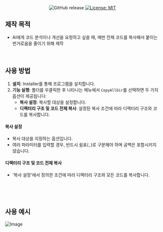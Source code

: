 <div align="center">
  <img src="https://img.shields.io/github/v/release/penguinhing/CopyAllDir?color=4CAF50" alt="GitHub release">
  <a href="https://opensource.org/licenses/MIT">
    <img src="https://img.shields.io/badge/License-MIT-yellow.svg" alt="License: MIT">
  </a>
</div>


## 제작 목적
- AI에게 코드 분석이나 개선을 요청하고 싶을 때, 매번 전체 코드를 복사해서 붙이는 번거로움을 줄이기 위해 제작
<br/><br/><br/>

## 사용 방법
1. **설치**: Installer를 통해 프로그램을 설치합니다.
2. **기능 실행**: 폴더를 우클릭한 후 나타나는 메뉴에서 `CopyAllDir`를 선택하면 두 가지 옵션이 제공됩니다:
   - **복사 설정**: 복사할 대상을 설정합니다.
   - **디렉터리 구조 및 코드 전체 복사**: 설정된 복사 조건에 따라 디렉터리 구조와 코드를 복사합니다.


#### 복사 설정
- 복사 대상을 지정하는 옵션입니다.
- 여러 파라미터를 입력할 경우, 반드시 쉼표(`,`)로 구분해야 하며 공백은 포함시키지 않습니다.


#### 디렉터리 구조 및 코드 전체 복사
- '복사 설정'에서 정의한 조건에 따라 디렉터리 구조와 모든 코드를 복사합니다.

<br/><br/><br/>
## 사용 예시
![Image](https://github.com/user-attachments/assets/b4c162e0-22ba-4241-aefb-5eff4f4ba0c7)

